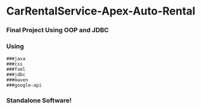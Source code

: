 # CarRentalService-Apex-Auto-Rental

### Final Project Using OOP and JDBC

### Using
	###java
	###css
	###fxml
	###jdbc
	###maven
	###google-api
     
### Standalone Software!